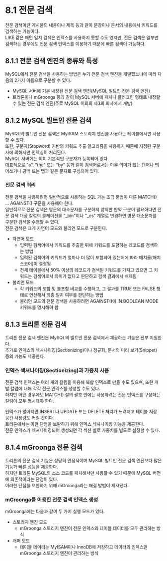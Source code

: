 # 8.1 전문 검색

전문 검색이란 게시물의 내용이나 제목 등과 같이 문장이나 문서의 내용에서 키워드를 검색하는 기능이다.  
LIKE 같은 패턴 일치 검색은 인덱스를 사용하지 못할 수도 있지만, 전문 검색은 일부만 검색하는 경우에도 전문 검색 인덱스를 이용하기 때문에 빠른 검색이 가능하다.

## 8.1.1 전문 검색 엔진의 종류와 특성

MySQL에서 전문 검색을 사용하는 방법은 누가 전문 검색 엔진을 개발했느냐에 따라 다음의 2가지 이름으로 구분할 수 있다.

- MySQL 서버에 기본 내장된 전문 검색 엔진(MySQL 빌트인 전문 검색 엔진)
- 트리톤이나 mGroonga 등과 같이 MySQL 서버에 패치나 플러그인 형태로 내장할 수 있는 전문 검색 엔진(주로 MySQL 이외의 제3의 회사에서 개발)

## 8.1.2 MySQL 빌트인 전문 검색

MySQL의 빌트인 전문 검색은 MyISAM 스토리지 엔진을 사용하는 테이블에서만 사용할 수 있다.  
또한, 구분자(Stopword) 기반의 키워드 추출 알고리즘을 사용하기 때문에 지정된 구분자에 의해서만 인덱싱이 처리된다.  
MySQL 서버에는 이미 기본적인 구분자가 등록되어 있다.  
대표적으로 "a", "the" 또는 "by" 등과 같이 검색어로서는 아무 의미가 없는 단어나 띄어쓰기나 공백 또는 탭과 같은 문자로 구성되어 있다.

### 전문 검색 쿼리

전문 검색을 사용하려면 일반적으로 사용하는 SQL 과는 조금 문법이 다른 MATCH() ... AGAINST() 구문을 사용해야 한다.  
일반적으로 전문 검색은 영문의 대소문자를 구분하지 않지만 만약 구분이 필요하다면 전문 검색 대상 칼럼의 콜레이션을 "_bin"이나 "_cs" 계열로 변경하면 영문 대소문자를 구분한 검색을 수행할 수 있다.  
전문 검색은 크게 자연어 모드와 불리언 모드로 구분된다.

- 자연어 모드
  - 입력된 검색어에서 키워드를 추출한 뒤에 키워드를 포함하는 레코드를 검색하는 방법
  - 입력된 검색어의 키워드가 얼마나 더 많이 포함되어 있는지에 따라 매치율(매치 스코어)이 결정됨
  - 전체 테이블에서 50% 이상의 레코드가 검색된 키워드를 가지고 있으면 그 키워드는 검색어로서 의미가 없다고 판단하고 검색 결과에서 배제됨
- 불리언 모드
  - 각 키워드의 포함 및 불포함 비교를 수행하고, 그 결과를 TRUE 또는 FALSE 형태로 연산해서 최종 일치 여부를 판단하는 방법
  - 불리언 모드의 전문 검색을 사용하려면 AGAINST()에 IN BOOLEAN MODE 키워드를 명시해야 함

## 8.1.3 트리톤 전문 검색

트리톤 전문 검색 엔진은 MySQL의 빌트인 전문 검색에서 제공하는 기능은 전부 지원한다.  
추가로 인덱스의 섹셔나이징(Sectionizing)이나 정규화, 문서의 미리 보기(Snippet) 등의 기능도 제공한다.

### 인덱스 섹셔나이징(Sectionizing)과 가중치 사용

전문 검색 인덱스는 여러 개의 칼럼을 이용해 복합 인덱스로 만들 수도 있으며, 또한 개발 칼럼에 대해 각각 전문 인덱스를 생성할 수도 있다.  
하지만 어떤 경우에도 MATCH() 절의 괄호 안에는 사용하려는 전문 인덱스를 구성하는 칼럼이 모두 명시돼야 한다.

인덱스가 많아지면 INSERT나 UPDATE 또는 DELETE 처리가 느려지고 테이블 저장 공간 사용량도 커질 것이다.  
트리톤에서는 이런 단점을 보완하기 위해 인덱스 섹셔나이징 기능을 제공한다.  
전문 인덱스가 섹셔나이징되어 생성되면 각 섹션 별로 가중치를 별도로 설정할 수 있다.

## 8.1.4 mGroonga 전문 검색

트리톤의 전문 검색 기능은 상당히 안정적이며 MySQL 빌트인 전문 검색 엔진보다 많은 기능과 빠른 성능을 제공한다.  
하지만 트리톤 MySQL의 소스 코드를 패치해서만 사용할 수 있기 때문에 MySQL 버전에 의존적이라는 단점이 있다.  
이러한 단점을 보완하기 위해 mGroonga라는 해결 방법이 제시됐다.

### mGroonga를 이용한 전문 검색 인덱스 생성

mGroonga에는 다음과 같이 두 가지 실행 모드가 있다.

- 스토리지 엔진 모드
  - mGroonga 스토리지 엔진이 전문 인덱스와 테이블 데이터를 모두 관리하는 방식
- 래퍼 모드
  - 테이블 데이터는 MyISAM이나 InnoDB에 저장하고 데이터의 인덱스만 mGroonga 스토리지 엔진이 관리하는 방식
